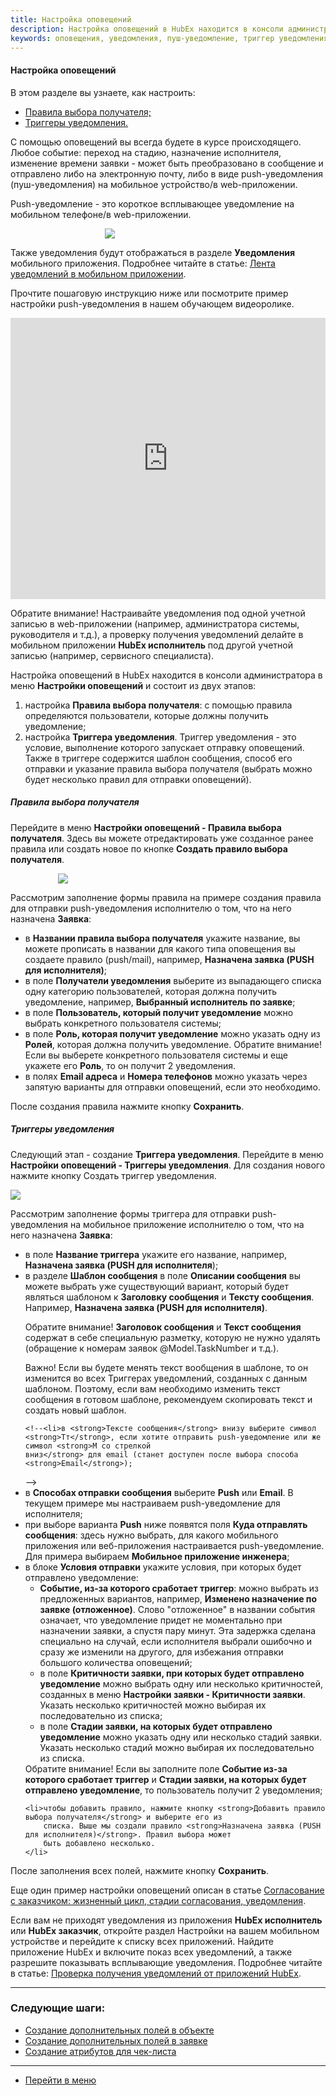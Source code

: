 ```yaml
---
title: Настройка оповещений
description: Настройка оповещений в HubEx находится в консоли администратора в меню Настройки оповещений и состоит из двух этапов. Настройки Правила выбора получателя, с помощью котрого определяются пользователи для получения уведомления. И настройки Триггера уведомления - специального условия, выполнение которого запускает отправку оповещений. Также в триггере содержится шаблон сообщения, способ его отправки и указание правила выбора получателя.
keywords: оповещения, уведомления, пуш-уведомление, триггер уведомления, hubex, хабекс, хубекс, хабикс
---
```



#### Настройка оповещений
В этом разделе вы узнаете, как настроить:
<html>
<meta charset="utf-8">
<ul>
    <li><a href="#rule">Правила выбора получателя;</a></li>
    <li><a href="#notiftrig">Триггеры уведомления.</a></li>
</ul>
</html>
<body>

<p>С помощью оповещений вы всегда будете в курсе происходящего. Любое событие: переход на стадию, назначение
    исполнителя,
    изменение времени заявки - может быть преобразовано в сообщение и отправлено либо на электронную почту, либо в
    виде
    push-уведомления (пуш-уведомления) на мобильное устройство/в web-приложении.</p>
<p>Push-уведомление - это короткое всплывающее уведомление на мобильном телефоне/в web-приложении. </p>
<div>
    <img style="margin: 0 auto; display: block; max-width: 40%;"
         src="/attachments/images/FAQ/ADMIN/Notifications/Push.jpg"/>
</div>
<p>Также уведомления будут отображаться в разделе <strong>Уведомления</strong> мобильного приложения. Подробнее читайте в статье: <a
        href="https://wiki.hubex.ru/docs/FAQ/RU/user/NotificationInMob.html">Лента уведомлений в мобильном
    приложении</a>. </p>


<p>Прочтите пошаговую инструкцию ниже или посмотрите пример настройки push-уведомления в нашем обучающем
    видеоролике.</p>
<iframe src="https://www.youtube.com/embed/93iMHUnSK94" width="100%" height="450px" frameborder="0"
        allowfullscreen="allowfullscreen"></iframe>

<p>Обратите внимание! Настраивайте уведомления под одной учетной записью в web-приложении (например, администратора
    системы, руководителя и т.д.), а проверку получения уведомлений делайте в мобильном приложении <strong>HubEx
        исполнитель</strong> под другой учетной записью (например, сервисного специалиста). </p>

<p>Настройка оповещений в HubEx находится в консоли администратора в меню <strong>Настройки оповещений</strong> и
    состоит из двух
    этапов:</p>
<ol>
    <li>настройка <strong id="#rule">Правила выбора получателя</strong>: с помощью правила определяются пользователи,
        которые должны получить
        уведомление;
    </li>
    <li>настройка <strong id="#notiftrig">Триггера уведомления</strong>. Триггер уведомления - это условие, выполнение
        которого запускает отправку
        оповещений. Также в триггере содержится шаблон сообщения, способ его отправки и указание правила выбора
        получателя (выбрать можно будет несколько правил для отправки оповещений).
    </li>
</ol>

<h5 id="rule">Правила выбора получателя</h5>
<p>Перейдите в меню <strong>Настройки оповещений - Правила выбора получателя</strong>. Здесь вы можете отредактировать
    уже созданное
    ранее правила или создать новое по кнопке <strong>Создать правило выбора получателя</strong>. </p>
<div>
    <img style="margin: 0 auto; display: block; max-width: 70%;"
         src="/attachments/images/FAQ/ADMIN/Notifications/Rule.jpg"/>
</div>
<p>Рассмотрим заполнение формы правила на примере создания правила для отправки push-уведомления исполнителю о том, что
    на него назначена <strong>Заявка</strong>:</p>
<ul>
    <li>в <strong>Названии правила выбора получателя</strong> укажите название, вы можете прописать в названии для
        какого типа оповещения
        вы создаете правило (push/mail), например, <strong>Назначена заявка (PUSH для исполнителя)</strong>;
    </li>
    <li>в поле <strong>Получатели уведомления</strong> выберите из выпадающего списка одну категорию пользователей,
        которая должна
        получить уведомление, например, <strong>Выбранный исполнитель по заявке</strong>;
    </li>
    <li>в поле <strong>Пользователь, который получит уведомление</strong> можно выбрать конкретного пользователя
        системы;
    </li>
    <li>в поле <strong>Роль, которая получит уведомление</strong> можно указать одну из <strong>Ролей</strong>, которая
        должна получить уведомление.
        Обратите внимание! Если вы выберете конкретного пользователя системы и еще укажете его <strong>Роль</strong>, то
        он
        получит 2 уведомления.
    </li>
    <li>в полях <strong>Email адреса</strong> и <strong>Номера телефонов</strong> можно указать через запятую варианты
        для отправки оповещений, если это
        необходимо.
    </li>

</ul>
<p>После создания правила нажмите кнопку <strong>Сохранить</strong>.</p>


<h5 id="notiftrig">Триггеры уведомления</h5>

<p>Следующий этап - создание <strong>Триггера уведомления</strong>. Перейдите в меню <strong>Настройки оповещений -
    Триггеры уведомления</strong>. Для
    создания нового нажмите кнопку Создать триггер уведомления.</p>
<div>
    <img style="margin: 0 auto; display: block; max-width: 100%;"
         src="/attachments/images/FAQ/ADMIN/Notifications/Trigger.jpg"/>
</div>
<p>Рассмотрим заполнение формы триггера для отправки push-уведомления на мобильное приложение исполнителю о том, что
    на него назначена <strong>Заявка</strong>:</p>

<ul>
    <li>в поле <strong>Название триггера</strong> укажите его название, например, <strong>Назначена заявка (PUSH для
        исполнителя</strong>);
    </li>
    <li>в разделе <strong>Шаблон сообщения</strong> в поле <strong>Описании сообщения</strong> вы можете выбрать уже
        существующий вариант, который будет являться шаблоном к <strong>Заголовку сообщения</strong> и <strong>Тексту
            сообщения</strong>. Например, <strong>Назначена заявка (PUSH для исполнителя)</strong>.
        <p>Обратите внимание! <strong>Заголовок сообщения</strong> и <strong>Текст сообщения</strong> содержат в себе
            специальную разметку, которую не
            нужно удалять (обращение к
            номерам заявок @Model.TaskNumber и т.д.).</p>
        <p>Важно! Если вы будете менять текст вообщения в шаблоне, то он изменится во всех Триггерах уведомлений,
            созданных с данным шаблоном. Поэтому, если вам необходимо изменить текст сообщения в готовом шаблоне,
            рекомендуем скопировать текст и создать новый шаблон.</p>
    </li>
    <!--<li>в нижней части поля <strong>Описание сообщения</strong> находятся технические символы для оформления сообщения.
        Если вам необходимо отправить сообщение;
    </li>-->
    <!-- <img src="/attachments/images/FAQ/ADMIN/Notifications/TT.jpg" align="left" width="18" height="16"/>-->

    <!--<li>в <strong>Тексте сообщения</strong> внизу выберите символ  <strong>Тт</strong>, если хотите отправить push-уведомление или же символ <strong>M со стрелкой
    вниз</strong> для email (станет доступен после выбора способа <strong>Email</strong>);
</li>-->
    <li>в <strong>Способах отправки сообщения</strong> выберите <strong>Push</strong> или <strong>Email</strong>. В
        текущем
        примере мы настраиваем push-уведомление для
        исполнителя;
    </li>
    <li>при выборе варианта <strong>Push</strong> ниже появятся поля <strong>Куда отправлять сообщения</strong>: здесь
        нужно выбрать, для какого
        мобильного приложения или веб-приложения настраивается push-уведомление. Для примера выбираем <strong>Мобильное
            приложение инженера</strong>;
    </li>
    <li>в блоке <strong>Условия отправки</strong> укажите условия, при которых будет отправлено
        уведомление:
        <ul>
            <li><strong>Событие, из-за которого сработает триггер</strong>: можно выбрать из предложенных вариантов,
                например,
                <strong>Изменено назначение по заявке (отложенное)</strong>. Слово "отложенное" в названии события
                означает, что
                уведомление придет не моментально при назначении заявки, а спустя пару минут. Эта задержка сделана
                специально на случай, если исполнителя выбрали ошибочно и сразу же изменили на другого, для избежания
                отправки большого количества оповещений;
            </li>
            <li>в поле <strong>Критичности заявки, при которых будет отправлено уведомление</strong> можно выбрать одну
                или несколько
                критичностей, созданных в меню <strong>Настройки заявки - Критичности заявки</strong>. Указать несколько
                критичностей
                можно выбирая их последовательно из списка;
            </li>
            <li>в поле <strong>Стадии заявки, на которых будет отправлено уведомление</strong> можно указать одну или
                несколько стадий
                заявки. Указать несколько стадий можно выбирая их последовательно из списка.
            </li>
        </ul>
        Обратите внимание! Если вы заполните поле <strong>Событие из-за которого сработает триггер</strong> и
        <strong>Стадии заявки, на которых будет отправлено уведомление</strong>, то пользователь получит 2 уведомления;
    </li>

    <li>чтобы добавить правило, нажмите кнопку <strong>Добавить правило выбора получателя</strong> и выберите его из
        списка. Выше мы создали правило <strong>Назначена заявка (PUSH для исполнителя)</strong>. Правил выбора может
        быть добавлено несколько.
    </li>
</ul>

<p>После заполнения всех полей, нажмите кнопку <strong>Сохранить</strong>.</p>


<p>Еще один пример настройки оповещений описан в статье <a
        href="https://wiki.hubex.ru/docs/FAQ/RU/admin/CustomerAgreement.html">Согласование с заказчиком: жизненный цикл,
    стадии согласования, уведомления</a>.</p>

<p>Если вам не приходят уведомления из приложения <strong>HubEx исполнитель</strong> или <strong>HubEx заказчик</strong>,
    откройте раздел Настройки на
    вашем мобильном устройстве и перейдите к списку всех приложений. Найдите приложение HubEx и включите показ всех
    уведомлений, а также разрешите показывать всплывающие уведомления. Подробнее читайте в статье: <a
            href="https://wiki.hubex.ru/docs/FAQ/RU/user/HowToNotificationsToMobile.html">Проверка получения уведомлений
        от приложений HubEx</a>.
</p>


</body>


___
### Следующие шаги:
- [Создание дополнительных полей в объекте](https://wiki.hubex.ru/docs/FAQ/RU/user/AdditionalFieldsObject.html)
- [Создание дополнительных полей в заявке](https://wiki.hubex.ru/docs/FAQ/RU/user/AdditionalFields.html)
- [Создание атрибутов для чек-листа](./TicketAttribute.md)


____
- [Перейти в меню](http://wiki.hubex.ru)
